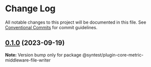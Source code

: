 # Change Log

All notable changes to this project will be documented in this file.
See [Conventional Commits](https://conventionalcommits.org) for commit guidelines.

## [0.1.0](https://github.com/syntest-framework/syntest-core/compare/@syntest/plugin-core-metric-middleware-file-writer@0.1.0-beta.15...@syntest/plugin-core-metric-middleware-file-writer@0.1.0) (2023-09-19)

**Note:** Version bump only for package @syntest/plugin-core-metric-middleware-file-writer
